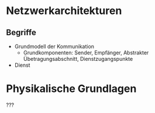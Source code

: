 Netzwerkarchitekturen
=====================

Begriffe
--------

- Grundmodell der Kommunikation
    - Grundkomponenten: Sender, Empfänger, Abstrakter Übetragungsabschnitt, Dienstzugangspunkte
- Dienst


Physikalische Grundlagen
========================

???